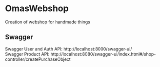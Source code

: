 # OmasWebshop
Creation of webshop for handmade things

## Swagger
Swagger User and Auth API: http://localhost:8000/swagger-ui/ <br />
Swagger Product API: http://localhost:8080/swagger-ui/index.html#/shop-controller/createPurchaseObject
